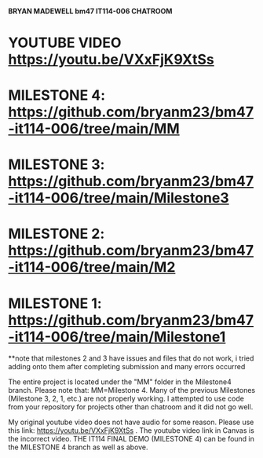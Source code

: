 #### BRYAN MADEWELL bm47 IT114-006 CHATROOM ####

# YOUTUBE VIDEO https://youtu.be/VXxFjK9XtSs

# MILESTONE 4: https://github.com/bryanm23/bm47-it114-006/tree/main/MM
# MILESTONE 3: https://github.com/bryanm23/bm47-it114-006/tree/main/Milestone3
# MILESTONE 2: https://github.com/bryanm23/bm47-it114-006/tree/main/M2
# MILESTONE 1: https://github.com/bryanm23/bm47-it114-006/tree/main/Milestone1

**note that milestones 2 and 3 have issues and files that do not work, i tried adding onto them after completing submission and many errors occurred

The entire project is located under the "MM" folder in the Milestone4 branch.
Please note that: MM=Milestone 4. Many of the previous Milestones (Milestone 3, 2, 1, etc.) are not properly working. I attempted to use code from your repository for projects other than chatroom and it did not go well.

My original youtube video does not have audio for some reason. Please use this link: https://youtu.be/VXxFjK9XtSs . The youtube video link in Canvas is the incorrect video.
THE IT114 FINAL DEMO (MILESTONE 4) can be found in the MILESTONE 4 branch as well as above.
